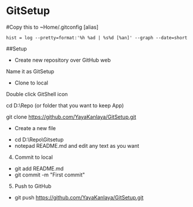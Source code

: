 GitSetup
========

#Copy this to ~Home/.gitconfig
[alias]

	hist = log --pretty=format:'%h %ad | %s%d [%an]' --graph --date=short

##Setup
* Create new repository over GitHub web

Name it as GitSetup
* Clone to local

Double click GitShell icon

cd D:\Repo (or folder that you want to keep App)

git clone https://github.com/YayaKanlaya/GitSetup.git

* Create a new file
- cd D:\Repo\Gitsetup
- notepad README.md and edit any text as you want
4. Commit to local
- git add README.md
- git commit -m "First commit"
5. Push to GitHub
- git push https://github.com/YayaKanlaya/GitSetup.git


